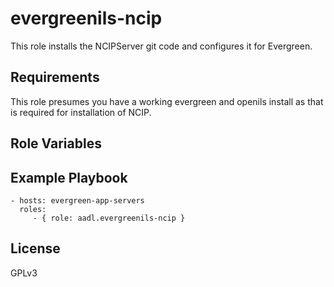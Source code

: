 evergreenils-ncip
=========

This role installs the NCIPServer git code and configures it for Evergreen.

Requirements
------------

This role presumes you have a working evergreen and openils install as that is required for installation of NCIP. 

Role Variables
--------------


Example Playbook
----------------

    - hosts: evergreen-app-servers
      roles:
         - { role: aadl.evergreenils-ncip }

License
-------

GPLv3 
